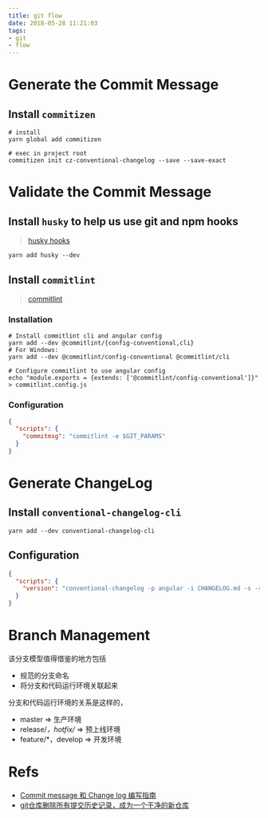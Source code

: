 ```yaml
---
title: git flow
date: 2018-05-28 11:21:03
tags:
- git
- flow
---
```


# Generate the Commit Message
## Install `commitizen`
```shell
# install
yarn global add commitizen

# exec in project root
commitizen init cz-conventional-changelog --save --save-exact
```

# Validate the Commit Message
## Install `husky` to help us use git and npm hooks

> [husky hooks](https://github.com/typicode/husky/blob/master/HOOKS.md)

```shell
yarn add husky --dev
```

## Install `commitlint`

> [commitlint](https://github.com/marionebl/commitlint#getting-started)

### Installation
```shell
# Install commitlint cli and angular config
yarn add --dev @commitlint/{config-conventional,cli}
# For Windows:
yarn add --dev @commitlint/config-conventional @commitlint/cli

# Configure commitlint to use angular config
echo "module.exports = {extends: ['@commitlint/config-conventional']}" > commitlint.config.js
```

### Configuration
```json
{
  "scripts": {
    "commitmsg": "commitlint -e $GIT_PARAMS"
  }
}
```

# Generate ChangeLog
## Install `conventional-changelog-cli`
```shell
yarn add --dev conventional-changelog-cli
```

## Configuration
```json
{
  "scripts": {
    "version": "conventional-changelog -p angular -i CHANGELOG.md -s -r 0 && git add CHANGELOG.md"
  }
}
```

# Branch Management

该分支模型值得借鉴的地方包括

- 规范的分支命名
- 将分支和代码运行环境关联起来

分支和代码运行环境的关系是这样的，

- master => 生产环境
- release/*，hotfix/* => 预上线环境
- feature/*，develop => 开发环境


# Refs
- [Commit message 和 Change log 编写指南](http://www.ruanyifeng.com/blog/2016/01/commit_message_change_log.html)
- [git仓库删除所有提交历史记录，成为一个干净的新仓库](https://yuhongjun.github.io/tech/2017/04/28/git%E4%BB%93%E5%BA%93%E5%88%A0%E9%99%A4%E6%89%80%E6%9C%89%E6%8F%90%E4%BA%A4%E5%8E%86%E5%8F%B2%E8%AE%B0%E5%BD%95-%E6%88%90%E4%B8%BA%E4%B8%80%E4%B8%AA%E5%B9%B2%E5%87%80%E7%9A%84%E6%96%B0%E4%BB%93%E5%BA%93.html)

